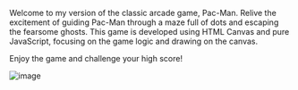 Welcome to my version of the classic arcade game, Pac-Man. Relive the excitement of guiding Pac-Man through a maze full of dots and escaping the fearsome ghosts.
This game is developed using HTML Canvas and pure JavaScript, focusing on the game logic and drawing on the canvas.

Enjoy the game and challenge your high score!

![image](https://github.com/user-attachments/assets/db1b51f1-61c2-4b63-ac40-00b0198e2786)
